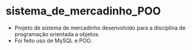 # sistema_de_mercadinho_POO
- Projeto de sistema de mercadinho desenvolvido para a disciplina de programação orientada a objetos.
- Foi feito uso de MySQL e POO.
